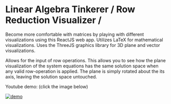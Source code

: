 # Linear Algebra Tinkerer / Row Reduction Visualizer / 
Become more comfortable with matrices by playing with different visualizations using this ReactJS web app. 
Utilizes LaTeX for mathematical visualizations. Uses the ThreeJS graphics library for 3D plane and vector visualizations.

Allows for the input of row operations. This allows you to see how the plane visualization of the system equations has the same solution space when any valid row-operation is applied. The plane is simply rotated about the its axis, leaving the solution space untouched.

Youtube demo: (click the image below) 


[![demo](http://img.youtube.com/vi/oAWXrd2ZFjA/0.jpg)](https://www.youtube.com/watch?v=oAWXrd2ZFjA "Row reduce vis")

